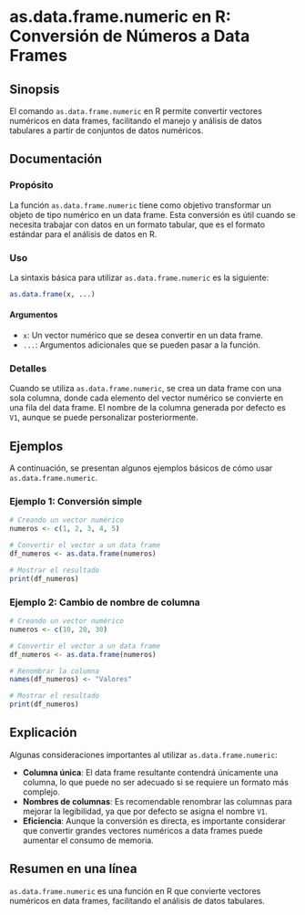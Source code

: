 <!--
Meta Description: # as.data.frame.numeric en R: Conversión de Números a Data Frames ## Sinopsis El comando `as.data.frame.numeric` en R permite convertir vectores numér...
Meta Keywords: data, frame, numeric, que, vector
-->

# as.data.frame.numeric en R: Conversión de Números a Data Frames

## Sinopsis
El comando `as.data.frame.numeric` en R permite convertir vectores numéricos en data frames, facilitando el manejo y análisis de datos tabulares a partir de conjuntos de datos numéricos.

## Documentación
### Propósito
La función `as.data.frame.numeric` tiene como objetivo transformar un objeto de tipo numérico en un data frame. Esta conversión es útil cuando se necesita trabajar con datos en un formato tabular, que es el formato estándar para el análisis de datos en R.

### Uso
La sintaxis básica para utilizar `as.data.frame.numeric` es la siguiente:

```R
as.data.frame(x, ...)
```

#### Argumentos
- `x`: Un vector numérico que se desea convertir en un data frame.
- `...`: Argumentos adicionales que se pueden pasar a la función.

### Detalles
Cuando se utiliza `as.data.frame.numeric`, se crea un data frame con una sola columna, donde cada elemento del vector numérico se convierte en una fila del data frame. El nombre de la columna generada por defecto es `V1`, aunque se puede personalizar posteriormente.

## Ejemplos
A continuación, se presentan algunos ejemplos básicos de cómo usar `as.data.frame.numeric`.

### Ejemplo 1: Conversión simple
```R
# Creando un vector numérico
numeros <- c(1, 2, 3, 4, 5)

# Convertir el vector a un data frame
df_numeros <- as.data.frame(numeros)

# Mostrar el resultado
print(df_numeros)
```

### Ejemplo 2: Cambio de nombre de columna
```R
# Creando un vector numérico
numeros <- c(10, 20, 30)

# Convertir el vector a un data frame
df_numeros <- as.data.frame(numeros)

# Renombrar la columna
names(df_numeros) <- "Valores"

# Mostrar el resultado
print(df_numeros)
```

## Explicación
Algunas consideraciones importantes al utilizar `as.data.frame.numeric`:

- **Columna única**: El data frame resultante contendrá únicamente una columna, lo que puede no ser adecuado si se requiere un formato más complejo.
- **Nombres de columnas**: Es recomendable renombrar las columnas para mejorar la legibilidad, ya que por defecto se asigna el nombre `V1`.
- **Eficiencia**: Aunque la conversión es directa, es importante considerar que convertir grandes vectores numéricos a data frames puede aumentar el consumo de memoria.

## Resumen en una línea
`as.data.frame.numeric` es una función en R que convierte vectores numéricos en data frames, facilitando el análisis de datos tabulares.
